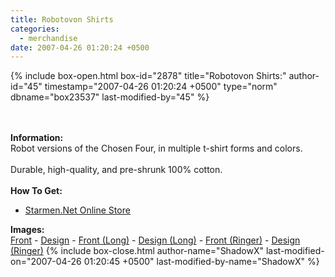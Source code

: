 ```yaml
---
title: Robotovon Shirts
categories:
  - merchandise
date: 2007-04-26 01:20:24 +0500
---
```

{% include box-open.html box-id="2878" title="Robotovon Shirts:" author-id="45" timestamp="2007-04-26 01:20:24 +0500" type="norm" dbname="box23537" last-modified-by="45" %}
	<center>
	<imgalphapng src="/merchandise/images/smn_robo_title.png" width="400" height="400" border="0" alt="Robotovon Shirts" />
	</center>
	<br /><br />
	<b>Information:</b>
	<br />
	Robot versions of the Chosen Four, in multiple t-shirt forms and colors.
	<br /><br />
	Durable, high-quality, and pre-shrunk 100% cotton.
	<br /><br />
	<b>How To Get:</b>
	<br />
	<ul>
	<li><a href="http://www.cafepress.com/starmen/163857">Starmen.Net Online Store</a></li>
	</ul>
	<b>Images:</b>
	<br />
	<a href="/merchandise/images/smn_robo_front.jpg">Front</a> - <a href="/merchandise/images/smn_robo_design.jpg">Design</a> - <a href="/merchandise/images/smn_robo_front_long.jpg">Front (Long)</a> - 
	<a href="/merchandise/images/smn_robo_design_long.jpg">Design (Long)</a> - <a href="/merchandise/images/smn_robo_front_ringer.jpg">Front (Ringer)</a> - <a href="/merchandise/images/smn_robo_design_ringer.jpg">Design (Ringer)</a>
{% include box-close.html author-name="ShadowX" last-modified-on="2007-04-26 01:20:45 +0500" last-modified-by-name="ShadowX" %}
